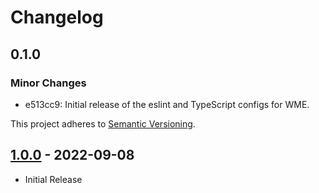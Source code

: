 # Changelog

## 0.1.0

### Minor Changes

- e513cc9: Initial release of the eslint and TypeScript configs for WME.

This project adheres to [Semantic Versioning](https://semver.org/spec/v2.0.0.html).

## [1.0.0](https://www.npmjs.com/package/@moderntribe/packages/eslint-config-custom/v/0.0.1) - 2022-09-08

- Initial Release
